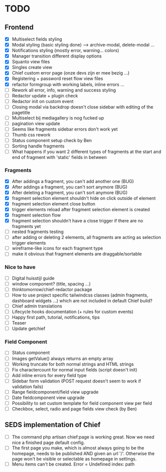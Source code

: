 # TODO

## Frontend

-   [x] Multiselect fields styling
-   [x] Modal styling (basic styling done) --> archive-modal, delete-modal ...
-   [x] Notifications styling (mostly error, warning... colors)
-   [x] Manager transition different display options
-   [x] Squanto view files
-   [x] Singles create view
-   [x] Chief custom error page (onze devs zijn er mee bezig ...)
-   [x] Registering + password reset flow view files
-   [x] refactor formgroup with working labels, inline errors ...
-   [ ] Rework all error, info, warning and success styling
-   [ ] Redactor update + plugin check
-   [ ] Redactor init on custom event
-   [ ] Closing modal via backdrop doesn't close sidebar with editing of the pagetitle
-   [ ] Multiselect bij mediagallery is nog fucked up
-   [ ] pagination view update
-   [ ] Seems like fragments sidebar errors don't work yet
-   [ ] Thumb css rework
-   [ ] Status component setup check by Ben
-   [ ] Sorting handle fragments
-   [ ] What happens if you want 2 different types of fragments at the start and end of fragment with 'static' fields in between

### Fragments

-   [x] After addings a fragment, you can't add another one (BUG)
-   [x] After addings a fragment, you can't sort anymore (BUG)
-   [x] After deleting a fragment, you can't sort anymore (BUG)
-   [x] fragment selection element shouldn't hide on click outside of element
-   [x] fragment selection element close button
-   [x] trigger elements reload after fragment selection element is created
-   [x] fragment selection flow
-   [x] fragment selection shouldn't have a close trigger if there are no fragments yet
-   [ ] nested fragments testing
-   [ ] after adding or deleting 2 elements, all fragments are acting as selection trigger elements
-   [ ] wireframe-like icons for each fragment type
-   [ ] make it obvious that fragment elements are draggable/sortable

### Nice to have

-   [ ] Digital huisstijl guide
-   [ ] window component? (title, spacing ...)
-   [ ] thinktomorrow/chief-redactor package
-   [ ] How to use project specific tailwindcss classes (admin fragments, dashboard widgets ...) which are not included in default Chief build?
-   [ ] Chief admin translations
-   [ ] Lifecycle hooks documentation (+ rules for custom events)
-   [ ] Happy first path, tutorial, notifications, tips
-   [ ] Teaser
-   [ ] Update getchief

### Field Component

-   [ ] Status component
-   [ ] Images getValue() always returns an empty array
-   [ ] Working truncate for both normal strings and HTML strings
-   [ ] Fix charactercount for normal input fields (script doesn't init)
-   [ ] Add inline errors for every field type
-   [ ] Sidebar form validation (POST request doesn't seem to work if validation fails)
-   [ ] Range fieldcomponent/field view upgrade
-   [ ] Date fieldcomponent view upgrade
-   [ ] Possibility to set custom template for field component view per field
-   [ ] Checkbox, select, radio and page fields view check (by Ben)

## SEDS implementation of Chief

-   [ ] The command php artisan chief:page is working great. Now we need nice a finished page default config.
-   [ ] The first page you make, which is almost always going to be the homepage, needs to be published AND given an url '/'.
        Otherwise the page won't be visible or selectable as homepage in settings.
-   [ ] Menu items can't be created. Error = Undefined index: path
